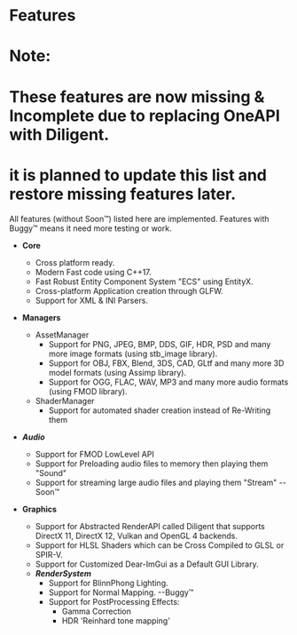 # Features

# Note:
# These features are now missing & Incomplete due to replacing OneAPI with Diligent.
# it is planned to update this list and restore missing features later.

All features (without Soon™) listed here are implemented.
Features with Buggy™ means it need more testing or work.

- __Core__
  - Cross platform ready.
  - Modern Fast code using C++17.
  - Fast Robust Entity Component System "ECS" using EntityX.
  - Cross-platform Application creation through GLFW.
  - Support for XML & INI Parsers.
  
- __Managers__  
  - AssetManager
    - Support for PNG, JPEG, BMP, DDS, GIF, HDR, PSD and many more image formats (using stb_image library).
    - Support for OBJ, FBX, Blend, 3DS, CAD, GLtf and many more 3D model formats (using Assimp library).
	- Support for OGG, FLAC, WAV, MP3 and many more audio formats (using FMOD library).
  - ShaderManager
    - Support for automated shader creation instead of Re-Writing them

- ___Audio___
  - Support for FMOD LowLevel API
  - Support for Preloading audio files to memory then playing them 			"Sound"
  - Support for streaming large audio files and playing them 				"Stream"  --Soon™

- __Graphics__
  - Support for Abstracted RenderAPI called Diligent that supports DirectX 11, DirectX 12, Vulkan and OpenGL 4 backends.
  - Support for HLSL Shaders which can be Cross Compiled to GLSL or SPIR-V.
  - Support for Customized Dear-ImGui as a Default GUI Library.
  - ___RenderSystem___
    - Support for BlinnPhong Lighting.
    - Support for Normal Mapping.	--Buggy™
    - Support for PostProcessing Effects:
	  - Gamma Correction
	  - HDR 'Reinhard tone mapping'